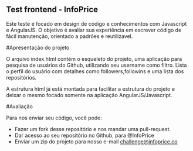 Test frontend - InfoPrice
---------------------------------------------

Este teste é focado em design de código e conhecimentos com Javascript e AngularJS. 
O objetivo é avaliar sua experiência em escrever código de fácil manutenção, orientado a 
padrões e reutilizavel. 

#Apresentação do projeto

O arquivo index.html contém o esqueleto do projeto, uma aplicação para pesquisa de usuários 
do Github, utilizando seu username como filtro. Lista o perfil do usuário com detalhes como
followers,followins e uma lista dos repositórios.

A estrutura html já está montada para facilitar a estrutura do projeto e deixar o mesmo focado 
somente na aplicação AngularJS/Javascript.

#Avaliação

Para nos enviar seu código, você pode:

* Fazer um fork desse repositório e nos mandar uma pull-request.
* Dar acesso ao seu repositório no Github, para @InfoPrice
* Enviar um zip do projeto para nosso e-mail challenge@infoprice.co